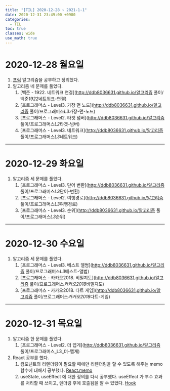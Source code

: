 ```yaml
---
title: "[TIL] 2020-12-28 ~ 2021-1-1"
date: 2020-12-31 23:49:00 +0900
categories:
  - TIL
toc: true
classes: wide
use_math: true
---
```


# 2020-12-28 월요일

1. [프림](http://ddb8036631.github.io/알고리즘/최소-신장-트리) 알고리즘을 공부하고 정리했다.
2. 알고리즘 네 문제를 풀었다.
   1. [백준 - 1922. 네트워크 연결](http://ddb8036631.github.io/알고리즘 풀이/백준*1922*네트워크-연결)
   2. [프로그래머스 - Level3. 가장 먼 노드](http://ddb8036631.github.io/알고리즘 풀이/프로그래머스*L3*가장-먼-노드)
   3. [프로그래머스 - Level2. 타겟 넘버](http://ddb8036631.github.io/알고리즘 풀이/프로그래머스*L2*타겟-넘버)
   4. [프로그래머스 - Level3. 네트워크](http://ddb8036631.github.io/알고리즘 풀이/프로그래머스*L3*네트워크)

---

# 2020-12-29 화요일

1. 알고리즘 세 문제를 풀었다.
   1. [프로그래머스 - Level3. 단어 변환](http://ddb8036631.github.io/알고리즘 풀이/프로그래머스*L3*단어-변환)
   2. [프로그래머스 - Level2. 여행경로](http://ddb8036631.github.io/알고리즘 풀이/프로그래머스*L3*여행경로)
   3. [프로그래머스 - Level3. 순위](http://ddb8036631.github.io/알고리즘 풀이/프로그래머스*L3*순위)

---

# 2020-12-30 수요일

1. 알고리즘 세 문제를 풀었다.
   1. [프로그래머스 - Level3. 베스트 앨범](http://ddb8036631.github.io/알고리즘 풀이/프로그래머스*L3*베스트-앨범)
   2. [프로그래머스 - 카카오2018. 비밀지도](http://ddb8036631.github.io/알고리즘 풀이/프로그래머스*카카오2018*비밀지도)
   3. [프로그래머스 - 카카오2018. 다트 게임](http://ddb8036631.github.io/알고리즘 풀이/프로그래머스*카카오2018*다트-게임)

---

# 2020-12-31 목요일

1. 알고리즘 한 문제를 풀었다.
   1. [프로그래머스 - Level2. 더 맵게](http://ddb8036631.github.io/알고리즘 풀이/프로그래머스_L3_더-맵게)
2. React 공부를 했다.
   1. 컴포넌트의 리렌더링이 필요할 때에만 리렌더링을 할 수 있도록 해주는 memo 함수에 대해서 공부했다. [React.memo](http://ddb8036631.github.io/React/Hook)
   2. useState, useEffect 에 대한 정의를 다시 공부했다. useEffect 가 부수 효과를 처리할 때 쓰이고, 렌더링 후에 호출됨을 알 수 있었다. [Hook](http://ddb8036631.github.io/React/React.memo)
